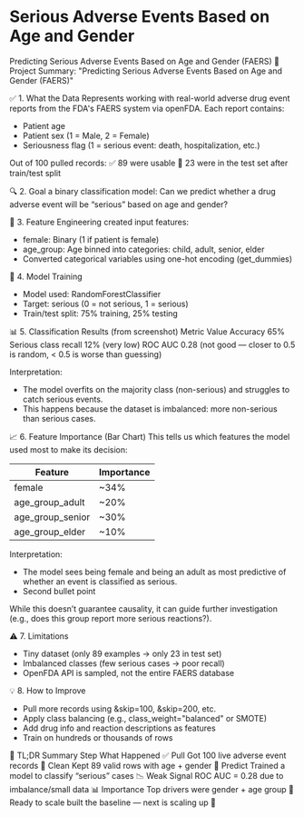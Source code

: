 # Serious Adverse Events Based on Age and Gender
Predicting Serious Adverse Events Based on Age and Gender (FAERS)
🧠 Project Summary:
"Predicting Serious Adverse Events Based on Age and Gender (FAERS)"

✅ 1. What the Data Represents
working with real-world adverse drug event reports from the FDA's FAERS system via openFDA.
Each report contains:
* Patient age
* Patient sex (1 = Male, 2 = Female)
* Seriousness flag (1 = serious event: death, hospitalization, etc.)

Out of 100 pulled records:
✅ 89 were usable
🔀 23 were in the test set after train/test split

🔍 2. Goal
a binary classification model:
Can we predict whether a drug adverse event will be “serious” based on age and gender?

🧹 3. Feature Engineering
created input features:
* female: Binary (1 if patient is female)
* age_group: Age binned into categories: child, adult, senior, elder
* Converted categorical variables using one-hot encoding (get_dummies)

🧪 4. Model Training
* Model used: RandomForestClassifier
* Target: serious (0 = not serious, 1 = serious)
* Train/test split: 75% training, 25% testing

📊 5. Classification Results (from screenshot)
Metric    Value
Accuracy    65%
Serious class recall    12% (very low)
ROC AUC    0.28 (not good — closer to 0.5 is random, < 0.5 is worse than guessing)

Interpretation:
* The model overfits on the majority class (non-serious) and struggles to catch serious events.
* This happens because the dataset is imbalanced: more non-serious than serious cases.

📈 6. Feature Importance (Bar Chart)
This tells us which features the model used most to make its decision:


| Feature  | Importance |
| ------------- | ------------- |
| female  | ~34%  |
| age_group_adult  | ~20%  |
| age_group_senior  |  ~30%  |
| age_group_elder  |  ~10%  |
    

Interpretation:
* The model sees being female and being an adult as most predictive of whether an event is classified as serious.
* Second bullet point

While this doesn’t guarantee causality, it can guide further investigation (e.g., does this group report more serious reactions?).

⚠️ 7. Limitations
* Tiny dataset (only 89 examples → only 23 in test set)
* Imbalanced classes (few serious cases → poor recall)
* OpenFDA API is sampled, not the entire FAERS database

💡 8. How to Improve
* Pull more records using &skip=100, &skip=200, etc.
* Apply class balancing (e.g., class_weight="balanced" or SMOTE)
* Add drug info and reaction descriptions as features
* Train on hundreds or thousands of rows

🧭 TL;DR Summary
Step          What Happened
✅ Pull    Got 100 live adverse event records
🧼 Clean    Kept 89 valid rows with age + gender
🧠 Predict    Trained a model to classify “serious” cases
📉 Weak Signal    ROC AUC = 0.28 due to imbalance/small data
📊 Importance    Top drivers were gender + age group
🚀 Ready to scale    built the baseline — next is scaling up 🚀



